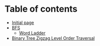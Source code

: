 # Table of contents

* [Initial page](README.md)
* [BFS](bfs/README.md)
  * [Word Ladder](bfs/word-ladder.md)
* [Binary Tree Zigzag Level Order Traversal](binary-tree-zigzag-level-order-traversal.md)

